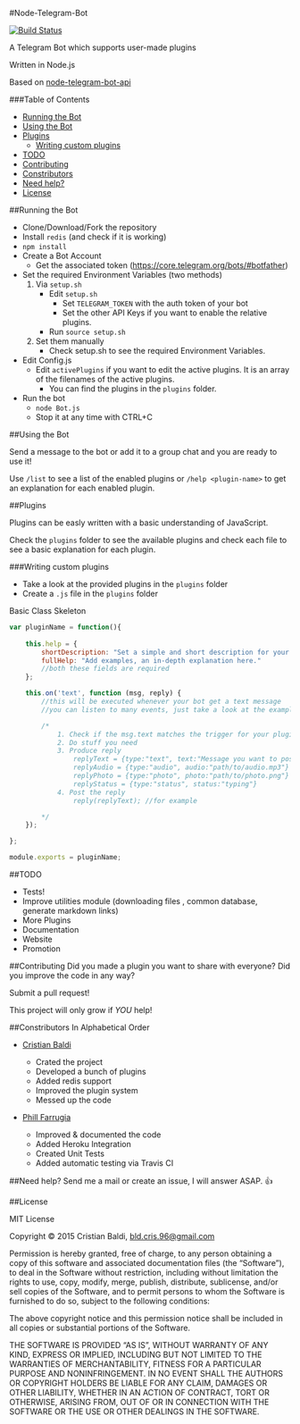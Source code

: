 #Node-Telegram-Bot 

[![Build Status](https://travis-ci.org/crisbal/Node-Telegram-Bot.svg)](https://travis-ci.org/crisbal/Node-Telegram-Bot)

A Telegram Bot which supports user-made plugins

Written in Node.js

Based on [node-telegram-bot-api](https://github.com/yagop/node-telegram-bot-api) 

<!-- START doctoc generated TOC please keep comment here to allow auto update -->
<!-- DON'T EDIT THIS SECTION, INSTEAD RE-RUN doctoc TO UPDATE -->
###Table of Contents

- [Running the Bot](#running-the-bot)
- [Using the Bot](#using-the-bot)
- [Plugins](#plugins)
  - [Writing custom plugins](#writing-custom-plugins)
- [TODO](#todo)
- [Contributing](#contributing)
- [Constributors](#constributors)
- [Need help?](#need-help)
- [License](#license)

<!-- END doctoc generated TOC please keep comment here to allow auto update -->

##Running the Bot

* Clone/Download/Fork the repository
* Install `redis` (and check if it is working)
* `npm install`
* Create a Bot Account 
    * Get the associated token (https://core.telegram.org/bots/#botfather)
* Set the required Environment Variables (two methods)
    1. Via `setup.sh`
        * Edit `setup.sh`
            * Set `TELEGRAM_TOKEN` with the auth token of your bot
            * Set the other API Keys if you want to enable the relative plugins.
        * Run `source setup.sh`
    2. Set them manually
        * Check setup.sh to see the required Environment Variables.
* Edit Config.js
    * Edit `activePlugins` if you want to edit the active plugins. It is an array of the filenames of the active plugins. 
        * You can find the plugins in the `plugins` folder.
* Run the bot
    * `node Bot.js` 
    * Stop it at any time with CTRL+C

##Using the Bot

Send a message to the bot or add it to a group chat and you are ready to use it!

Use ```/list``` to see a list of the enabled plugins or ```/help <plugin-name>``` to get an explanation for each enabled plugin.

##Plugins

Plugins can be easly written with a basic understanding of JavaScript.

Check the ```plugins``` folder to see the available plugins and check each file to see a basic explanation for each plugin.

###Writing custom plugins

* Take a look at the provided plugins in the ```plugins``` folder
* Create a ```.js``` file in the ```plugins``` folder

Basic Class Skeleton
``` javascript
var pluginName = function(){
    
    this.help = {
        shortDescription: "Set a simple and short description for your plugin here.",
        fullHelp: "Add examples, an in-depth explanation here."
        //both these fields are required
    };

    this.on('text', function (msg, reply) {
        //this will be executed whenever your bot get a text message
        //you can listen to many events, just take a look at the example plugins.

        /*
            1. Check if the msg.text matches the trigger for your plugin
            2. Do stuff you need
            3. Produce reply 
                replyText = {type:"text", text:"Message you want to post"}
                replyAudio = {type:"audio", audio:"path/to/audio.mp3"}
                replyPhoto = {type:"photo", photo:"path/to/photo.png"}
                replyStatus = {type:"status", status:"typing"}
            4. Post the reply
                reply(replyText); //for example

        */
    });

};

module.exports = pluginName;
```
##TODO
* Tests!
* Improve utilities module (downloading files , common database, generate markdown links)
* More Plugins
* Documentation
* Website
* Promotion


##Contributing
Did you made a plugin you want to share with everyone? Did you improve the code in any way?

Submit a pull request! 

This project will only grow if *YOU* help!

##Constributors
In Alphabetical Order

* [Cristian Baldi](https://github.com/crisbal/)
    * Crated the project
    * Developed a bunch of plugins
    * Added redis support
    * Improved the plugin system
    * Messed up the code
    
* [Phill Farrugia](https://github.com/phillfarrugia/)
    * Improved & documented the code
    * Added Heroku Integration
    * Created Unit Tests
    * Added automatic testing via Travis CI 
    
##Need help?
Send me a mail or create an issue, I will answer ASAP. :+1:


##License

MIT License

Copyright © 2015 Cristian Baldi, bld.cris.96@gmail.com

Permission is hereby granted, free of charge, to any person obtaining a copy of this software and associated documentation files (the “Software”), to deal in the Software without restriction, including without limitation the rights to use, copy, modify, merge, publish, distribute, sublicense, and/or sell copies of the Software, and to permit persons to whom the Software is furnished to do so, subject to the following conditions:

The above copyright notice and this permission notice shall be included in all copies or substantial portions of the Software.

THE SOFTWARE IS PROVIDED “AS IS”, WITHOUT WARRANTY OF ANY KIND, EXPRESS OR IMPLIED, INCLUDING BUT NOT LIMITED TO THE WARRANTIES OF MERCHANTABILITY, FITNESS FOR A PARTICULAR PURPOSE AND NONINFRINGEMENT. IN NO EVENT SHALL THE AUTHORS OR COPYRIGHT HOLDERS BE LIABLE FOR ANY CLAIM, DAMAGES OR OTHER LIABILITY, WHETHER IN AN ACTION OF CONTRACT, TORT OR OTHERWISE, ARISING FROM, OUT OF OR IN CONNECTION WITH THE SOFTWARE OR THE USE OR OTHER DEALINGS IN THE SOFTWARE.